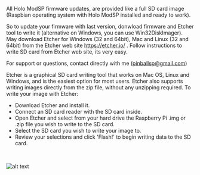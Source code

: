 
All Holo ModSP firmware updates, are provided like a full SD card image (Raspbian operating system with Holo ModSP installed and ready to work). 

So to update your firmware with last version, donwload firmware and Etcher tool to write it (alternative on Windows, you can use Win32DiskImager).
May download Etcher for Windows (32 and 64bit), Mac and Linux (32 and 64bit) from the Etcher web site https://etcher.io/ . Follow instructions to write SD card from Etcher web site, its very easy.

For support or questions, contact directly with me (pinballsp@gmail.com)

Etcher is a graphical SD card writing tool that works on Mac OS, Linux and Windows, and is the easiest option for most users. Etcher also supports writing images directly from the zip file, without any unzipping required. To write your image with Etcher:
<ul>
<li>Download Etcher and install it.</li>
<li>Connect an SD card reader with the SD card inside.</li>
<li>Open Etcher and select from your hard drive the Raspberry Pi .img or .zip file you wish to write to the SD card.</li>
<li>Select the SD card you wish to write your image to.</li>
<li>Review your selections and click 'Flash!' to begin writing data to the SD card.</li>
</ul>

 
  
  
![alt text](http://i.imgur.com/3ZpZu7n.jpg)




